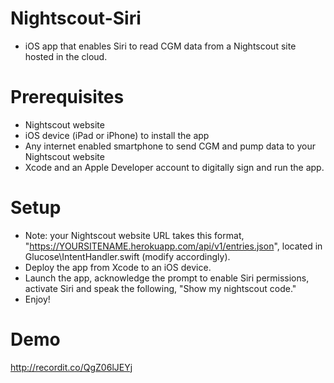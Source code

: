 # Nightscout-Siri
* iOS app that enables Siri to read CGM data from a Nightscout site hosted in the cloud.

# Prerequisites
* Nightscout website
* iOS device (iPad or iPhone) to install the app
* Any internet enabled smartphone to send CGM and pump data to your Nightscout website
* Xcode and an Apple Developer account to digitally sign and run the app.  

# Setup
* Note: your Nightscout website URL takes this format, "https://YOURSITENAME.herokuapp.com/api/v1/entries.json", located in Glucose\IntentHandler.swift (modify accordingly).
* Deploy the app from Xcode to an iOS device.
* Launch the app, acknowledge the prompt to enable Siri permissions, activate Siri and speak the following, "Show my nightscout code."
* Enjoy!

# Demo
http://recordit.co/QgZ06lJEYj
